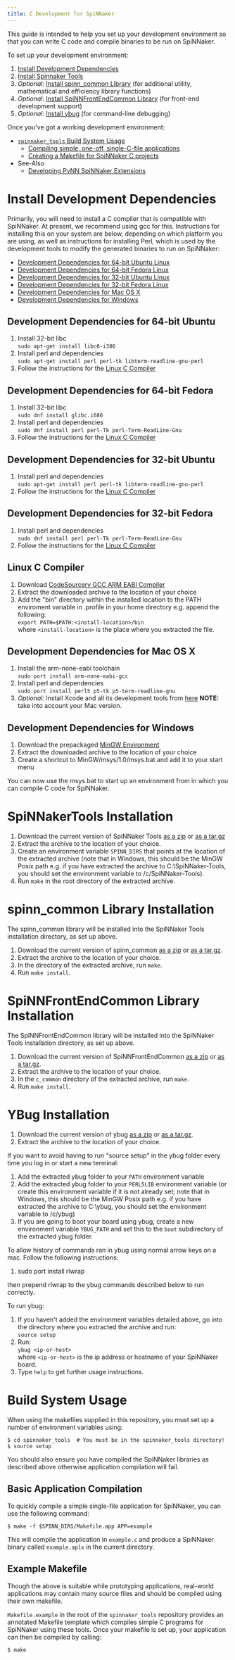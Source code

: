 ```yaml
---
title: C Development for SpiNNaker
---
```


This guide is intended to help you set up your development environment so that you can write C code and compile binaries to be run on SpiNNaker.

To set up your development environment:

1. [Install Development Dependencies](#DevelopmentDependencies)
1. [Install Spinnaker Tools](#SpinnakerTools)
1. *Optional*: [Install spinn_common Library](#spinn_common) (for additional utility, mathematical and efficiency library functions)
1. *Optional*: [Install SpiNNFrontEndCommon Library](#SpinnFrontEndCommon) (for front-end development support)
1. *Optional*: [Install ybug](#Ybug) (for command-line debugging)


Once you've got a working development environment:

* [`spinnaker_tools` Build System Usage](#BuildUsage)
  * [Compiling simple, one-off, single-C-file applications](#Compilation)
  * [Creating a Makefile for SpiNNaker C projects](#Makefile)
* See-Also
  * [Developing PyNN SpiNNaker Extensions](PyNNOnSpiNNakerExtensions.html)


# <a name="DevelopmentDependencies"></a> Install Development Dependencies
Primarily, you will need to install a C compiler that is compatible with SpiNNaker.  At present, we recommend using gcc for this.  Instructions for installing this on your system are below, depending on which platform you are using, as well as instructions for installing Perl, which is used by the development tools to modify the generated binaries to run on SpiNNaker:

 * [Development Dependencies for 64-bit Ubuntu Linux](#Ubuntu64Dev)
 * [Development Dependencies for 64-bit Fedora Linux](#Fedora64Dev)
 * [Development Dependencies for 32-bit Ubuntu Linux](#Ubuntu32Dev)
 * [Development Dependencies for 32-bit Fedora Linux](#Fedora32Dev)
 * [Development Dependencies for Mac OS X](#MacOSXDev)
 * [Development Dependencies for Windows](#WindowsDev)

## <a name="Ubuntu64Dev"></a> Development Dependencies for 64-bit Ubuntu
1. Install 32-bit libc  
```sudo apt-get install libc6-i386```
1. Install perl and dependencies  
```sudo apt-get install perl perl-tk libterm-readline-gnu-perl```
1. Follow the instructions for the [Linux C Compiler](#LinuxC)

## <a name="Fedora64Dev"></a> Development Dependencies for 64-bit Fedora
1. Install 32-bit libc  
```sudo dnf install glibc.i686```
1. Install perl and dependencies  
```sudo dnf install perl perl-Tk perl-Term-ReadLine-Gnu```
1. Follow the instructions for the [Linux C Compiler](#LinuxC)

## <a name="Ubuntu32Dev"></a> Development Dependencies for 32-bit Ubuntu
1. Install perl and dependencies  
```sudo apt-get install perl perl-tk libterm-readline-gnu-perl```
1. Follow the instructions for the [Linux C Compiler](#LinuxC)

## <a name="Fedora32Dev"></a> Development Dependencies for 32-bit Fedora
1. Install perl and dependencies  
```sudo dnf install perl perl-Tk perl-Term-ReadLine-Gnu```
1. Follow the instructions for the [Linux C Compiler](#LinuxC)

## <a name="LinuxC"></a> Linux C Compiler
1. Download [CodeSourcery GCC ARM EABI Compiler](https://github.com/SpiNNakerManchester/SpiNNakerManchester.github.io/releases/download/v1.0-lin-dev/arm-2013.05.tgz)
1. Extract the downloaded archive to the location of your choice
1. Add the "bin" directory within the installed location to the PATH enviroment variable in .profile in your home directory e.g. append the following:  
```export PATH=$PATH:<install-location>/bin```  
where ```<install-location>``` is the place where you extracted the file.

## <a name="MacOSXDev"></a> Development Dependencies for Mac OS X
1. Install the arm-none-eabi toolchain  
```sudo port install arm-none-eabi-gcc```
1. Install perl and dependencies  
```sudo port install perl5 p5-tk p5-term-readline-gnu```
1. *Optional:* Install Xcode and all its development tools from [here](https://developer.apple.com/xcode/downloads/) 
**NOTE:** take into account your Mac version.

## <a name="WindowsDev"></a> Development Dependencies for Windows
1. Download the prepackaged [MinGW Environment](https://github.com/SpiNNakerManchester/SpiNNakerManchester.github.io/releases/download/v1.0-win-dev/MinGW.zip)
1. Extract the downloaded archive to the location of your choice
1. Create a shortcut to MinGW/msys/1.0/msys.bat and add it to your start menu

You can now use the msys.bat to start up an environment from in which you can compile C code for SpiNNaker.

# <a name="SpinnakerTools"></a> SpiNNakerTools Installation
1. Download the current version of SpiNNaker Tools [as a zip](https://github.com/SpiNNakerManchester/spinnaker_tools/archive/2015.003.zip) or [as a tar.gz](https://github.com/SpiNNakerManchester/spinnaker_tools/archive/2015.003.tar.gz)
1. Extract the archive to the location of your choice.
1. Create an environment variable ```SPINN_DIRS``` that points at the location of the extracted archive (note that in Windows, this should be the MinGW Posix path e.g. if you have extracted the archive to C:\SpiNNaker-Tools\, you should set the environment variable to /c/SpiNNaker-Tools).
1. Run ```make``` in the root directory of the extracted archive.

# <a name="spinn_common"></a> spinn_common Library Installation
The spinn_common library will be installed into the SpiNNaker Tools installation directory, as set up above.

1. Download the current version of spinn_common [as a zip](https://github.com/SpiNNakerManchester/spinn_common/archive/2015.003.01.zip) or [as a tar.gz](https://github.com/SpiNNakerManchester/spinn_common/archive/2015.003.01.tar.gz).
1. Extract the archive to the location of your choice.
1. In the directory of the extracted archive, run ```make```.
1. Run ```make install```.

# <a name="SpinnFrontEndCommon"></a> SpiNNFrontEndCommon Library Installation
The SpiNNFrontEndCommon library will be installed into the SpiNNaker Tools installation directory, as set up above.

1. Download the current version of SpiNNFrontEndCommon [as a zip](https://github.com/SpiNNakerManchester/SpiNNFrontEndCommon/archive/2015.002.01.zip) or [as a tar.gz](https://github.com/SpiNNakerManchester/SpiNNFrontEndCommon/archive/2015.002.01.tar.gz).
1. Extract the archive to the location of your choice.
1. In the ```c_common``` directory of the extracted archive, run ```make```.
1. Run ```make install```.

# <a name="Ybug"></a> YBug Installation
1. Download the current version of ybug [as a zip](https://github.com/SpiNNakerManchester/ybug/archive/2015.001.zip) or [as a tar.gz](https://github.com/SpiNNakerManchester/ybug/archive/2015.001.tar.gz).
1. Extract the archive to the location of your choice.

If you want to avoid having to run "source setup" in the ybug folder every time you log in or start a new terminal:

1. Add the extracted ybug folder to your ```PATH``` environment variable
1. Add the extracted ybug folder to your ```PERL5LIB``` environment variable (or create this environment variable if it is not already set; note that in Windows, this should be the MinGW Posix path e.g. if you have extracted the archive to C:\ybug\, you should set the environment variable to /c/ybug)
1. If you are going to boot your board using ybug, create a new environment variable ```YBUG_PATH``` and set this to the ```boot``` subdirectory of the extracted ybug folder.

To allow history of commands ran in ybug using normal arrow keys on a mac. Follow the following instructions:

1. sudo port install rlwrap

then prepend rlwrap to the ybug commands described below to run correctly.

To run ybug:

1. If you haven't added the environment variables detailed above, go into the directory where you extracted the archive and run:  
```source setup```
1. Run:  
```ybug <ip-or-host>```  
where ```<ip-or-host>``` is the ip address or hostname of your SpiNNaker board.
1. Type ```help``` to get further usage instructions.

# <a name="BuildUsage"></a> Build System Usage

When using the makefiles supplied in this repository, you must set up a number
of environment variables using:

	$ cd spinnaker_tools  # You must be in the spinnaker_tools directory!
	$ source setup

You should also ensure you have compiled the SpiNNaker libraries as described
above otherwise application compilation will fail.

## <a name="Compilation"></a> Basic Application Compilation

To quickly compile a simple single-file application for SpiNNaker, you can use the following command:

	$ make -f $SPINN_DIRS/Makefile.app APP=example

This will compile the application in `example.c` and produce a SpiNNaker binary called `example.aplx` in the current directory.

## <a name="Makefile"></a> Example Makefile

Though the above is suitable while prototyping applications, real-world applications may contain many source files and should be compiled using their own makefile.

`Makefile.example` in the root of the `spinnaker_tools` repository provides an annotated Makefile template which compiles simple C programs for SpiNNaker using these tools. Once your makefile is set up, your application can then be compiled by calling:

	$ make
